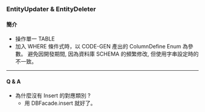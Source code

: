 ### EntityUpdater & EntityDeleter

#### 簡介

 * 操作單一 TABLE
 * 加入 WHERE 條件式時，以 CODE-GEN 產出的 ColumnDefine Enum 為參數。
   避免因開發期間, 因為資料庫 SCHEMA 的頻繁修改, 但使用字串設定時的不一致。
   
   
-----

#### Q & A      

* 為什麼沒有 Insert 的對應類別 ? 
  * 用 DBFacade.insert 就好了。